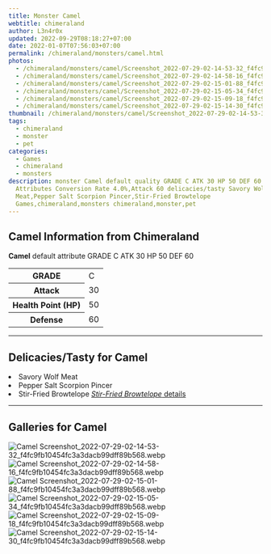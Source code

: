 ```yaml
---
title: Monster Camel
webtitle: chimeraland
author: L3n4r0x
updated: 2022-09-29T08:18:27+07:00
date: 2022-01-07T07:56:03+07:00
permalink: /chimeraland/monsters/camel.html
photos:
  - /chimeraland/monsters/camel/Screenshot_2022-07-29-02-14-53-32_f4fc9fb10454fc3a3dacb99dff89b568.webp
  - /chimeraland/monsters/camel/Screenshot_2022-07-29-02-14-58-16_f4fc9fb10454fc3a3dacb99dff89b568.webp
  - /chimeraland/monsters/camel/Screenshot_2022-07-29-02-15-01-88_f4fc9fb10454fc3a3dacb99dff89b568.webp
  - /chimeraland/monsters/camel/Screenshot_2022-07-29-02-15-05-34_f4fc9fb10454fc3a3dacb99dff89b568.webp
  - /chimeraland/monsters/camel/Screenshot_2022-07-29-02-15-09-18_f4fc9fb10454fc3a3dacb99dff89b568.webp
  - /chimeraland/monsters/camel/Screenshot_2022-07-29-02-15-14-30_f4fc9fb10454fc3a3dacb99dff89b568.webp
thumbnail: /chimeraland/monsters/camel/Screenshot_2022-07-29-02-14-53-32_f4fc9fb10454fc3a3dacb99dff89b568.webp
tags:
  - chimeraland
  - monster
  - pet
categories:
  - Games
  - chimeraland
  - monsters
description: monster Camel default quality GRADE C ATK 30 HP 50 DEF 60
  Attributes Conversion Rate 4.0%,Attack 60 delicacies/tasty Savory Wolf
  Meat,Pepper Salt Scorpion Pincer,Stir-Fried Browtelope
  Games,chimeraland,monsters chimeraland,monster,pet
---
```


<section id="bootstrap-wrapper"><link rel="stylesheet" href="https://rawcdn.githack.com/dimaslanjaka/Web-Manajemen/0c3b5aa1813bd4abcd2c11bf3e37928b15c28664/css/bootstrap-5-3-0-alpha3-wrapper.css"/><h2 id="attribute">Camel Information from Chimeraland</h2><p><b>Camel</b> default attribute GRADE C ATK 30 HP 50 DEF 60<table><tr><th>GRADE</th><td>C</td></tr><tr><th>Attack</th><td>30</td></tr><tr><th>Health Point (HP)</th><td>50</td></tr><tr><th>Defense</th><td>60</td></tr></table></p><hr/><h2 id="delicacies">Delicacies/Tasty for Camel</h2><div class="bg-dark text-light"><li class="d-flex justify-content-between bg-dark text-light">Savory Wolf Meat </li><li class="d-flex justify-content-between bg-dark text-light">Pepper Salt Scorpion Pincer </li><li class="d-flex justify-content-between bg-dark text-light">Stir-Fried Browtelope <a href="/chimeraland/recipes/stir-fried-browtelope.html" title="Click here to view recipe Stir-Fried Browtelope details"><i>Stir-Fried Browtelope</i> details</a></li></div><hr/><div id="gallery"><h2>Galleries for Camel</h2><div class="row"><div class="col-lg-6 col-12"><img src="/chimeraland/monsters/camel/Screenshot_2022-07-29-02-14-53-32_f4fc9fb10454fc3a3dacb99dff89b568.webp" alt="Camel Screenshot_2022-07-29-02-14-53-32_f4fc9fb10454fc3a3dacb99dff89b568.webp"/></div><div class="col-lg-6 col-12"><img src="/chimeraland/monsters/camel/Screenshot_2022-07-29-02-14-58-16_f4fc9fb10454fc3a3dacb99dff89b568.webp" alt="Camel Screenshot_2022-07-29-02-14-58-16_f4fc9fb10454fc3a3dacb99dff89b568.webp"/></div><div class="col-lg-6 col-12"><img src="/chimeraland/monsters/camel/Screenshot_2022-07-29-02-15-01-88_f4fc9fb10454fc3a3dacb99dff89b568.webp" alt="Camel Screenshot_2022-07-29-02-15-01-88_f4fc9fb10454fc3a3dacb99dff89b568.webp"/></div><div class="col-lg-6 col-12"><img src="/chimeraland/monsters/camel/Screenshot_2022-07-29-02-15-05-34_f4fc9fb10454fc3a3dacb99dff89b568.webp" alt="Camel Screenshot_2022-07-29-02-15-05-34_f4fc9fb10454fc3a3dacb99dff89b568.webp"/></div><div class="col-lg-6 col-12"><img src="/chimeraland/monsters/camel/Screenshot_2022-07-29-02-15-09-18_f4fc9fb10454fc3a3dacb99dff89b568.webp" alt="Camel Screenshot_2022-07-29-02-15-09-18_f4fc9fb10454fc3a3dacb99dff89b568.webp"/></div><div class="col-lg-6 col-12"><img src="/chimeraland/monsters/camel/Screenshot_2022-07-29-02-15-14-30_f4fc9fb10454fc3a3dacb99dff89b568.webp" alt="Camel Screenshot_2022-07-29-02-15-14-30_f4fc9fb10454fc3a3dacb99dff89b568.webp"/></div></div></div></section>
